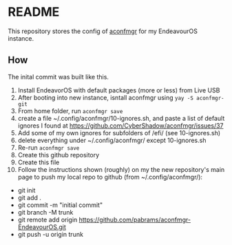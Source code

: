 # README

This repository stores the config of [aconfmgr](https://github.com/CyberShadow/aconfmgr#first-run) for my EndeavourOS instance.

## How

The inital commit was built like this.

1. Install EndeavorOS with default packages (more or less) from Live USB
1. After booting into new instance, isntall aconfmgr using `yay -S aconfmgr-git`
1. From home folder, run `aconfmgr save`
1. create a file ~/.config/aconfmgr/10-ignores.sh, and paste a list of default ignores I found at https://github.com/CyberShadow/aconfmgr/issues/37
1. Add some of my own ignores for subfolders of /efi/ (see 10-ignores.sh)
1. delete everything under ~/.config/aconfmgr/ except 10-ignores.sh
1. Re-run `aconfmgr save`
1. Create this github repository
1. Create this file
1. Follow the instructions shown (roughly) on my the new repository's main page to push my local repo to github (from ~/.config/aconfmgr/):

 - git init
 - git add .
 - git commit -m "initial commit"
 - git branch -M trunk
 - git remote add origin https://github.com/pabrams/aconfmgr-EndeavourOS.git
 - git push -u origin trunk
